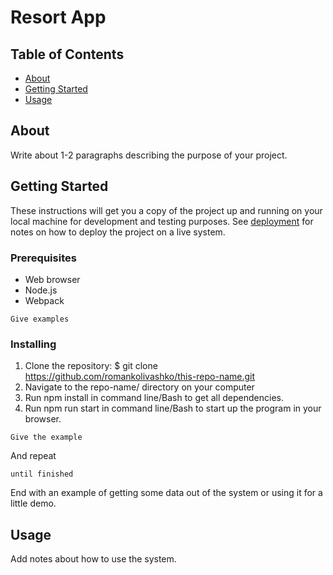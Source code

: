 # Resort App

## Table of Contents
+ [About](#about)
+ [Getting Started](#getting_started)
+ [Usage](#usage)

## About <a name = "about"></a>
Write about 1-2 paragraphs describing the purpose of your project.

## Getting Started <a name = "getting_started"></a>
These instructions will get you a copy of the project up and running on your local machine for development and testing purposes. See [deployment](#deployment) for notes on how to deploy the project on a live system.

### Prerequisites

* Web browser
* Node.js
* Webpack

```
Give examples
```

### Installing

1. Clone the repository: $ git clone https://github.com/romankolivashko/this-repo-name.git
2. Navigate to the repo-name/ directory on your computer
3. Run npm install in command line/Bash to get all dependencies.
4. Run npm run start in command line/Bash to start up the program in your browser.

```
Give the example
```

And repeat

```
until finished
```

End with an example of getting some data out of the system or using it for a little demo.

## Usage <a name = "usage"></a>

Add notes about how to use the system.
